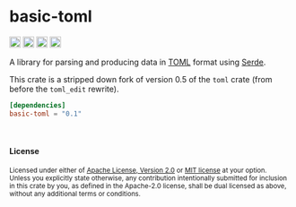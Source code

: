 # basic-toml

[<img alt="github" src="https://img.shields.io/badge/github-dtolnay/basic--toml-8da0cb?style=for-the-badge&labelColor=555555&logo=github" height="20">](https://github.com/dtolnay/basic-toml)
[<img alt="crates.io" src="https://img.shields.io/crates/v/basic-toml.svg?style=for-the-badge&color=fc8d62&logo=rust" height="20">](https://crates.io/crates/basic-toml)
[<img alt="docs.rs" src="https://img.shields.io/badge/docs.rs-basic--toml-66c2a5?style=for-the-badge&labelColor=555555&logo=docs.rs" height="20">](https://docs.rs/basic-toml)
[<img alt="build status" src="https://img.shields.io/github/actions/workflow/status/dtolnay/basic-toml/ci.yml?branch=master&style=for-the-badge" height="20">](https://github.com/dtolnay/basic-toml/actions?query=branch%3Amaster)

A library for parsing and producing data in [TOML] format using [Serde].

This crate is a stripped down fork of version 0.5 of the `toml` crate (from
before the `toml_edit` rewrite).

[toml]: https://toml.io
[serde]: https://serde.rs

```toml
[dependencies]
basic-toml = "0.1"
```

<br>

#### License

<sup>
Licensed under either of <a href="LICENSE-APACHE">Apache License, Version
2.0</a> or <a href="LICENSE-MIT">MIT license</a> at your option.
</sup>

<br>

<sub>
Unless you explicitly state otherwise, any contribution intentionally submitted
for inclusion in this crate by you, as defined in the Apache-2.0 license, shall
be dual licensed as above, without any additional terms or conditions.
</sub>
